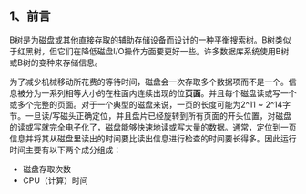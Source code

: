 ## 1、前言
B树是为磁盘或其他直接存取的辅助存储设备而设计的一种平衡搜索树。B树类似于红黑树，但它们在降低磁盘I/O操作方面要更好一些。许多数据库系统使用B树或B树的变种来存储信息。

为了减少机械移动所花费的等待时间，磁盘会一次存取多个数据项而不是一个。信息被分为一系列相等大小的在柱面内连续出现的位**页面**。并且每个磁盘读或写一个或多个完整的页面。对于一个典型的磁盘来说，一页的长度可能为2^11 ~ 2^14字节。一旦读/写磁头正确定位，并且盘片已经旋转到所有页面的开头位置，对磁盘的读或写就完全电子化了，磁盘能够快速地读或写大量的数据。通常，定位到一页信息并将其从磁盘里读出的时间要比读出信息进行检查的时间要长得多。因此运行时间主要有以下两个成分组成：
* 磁盘存取次数
* CPU（计算）时间
